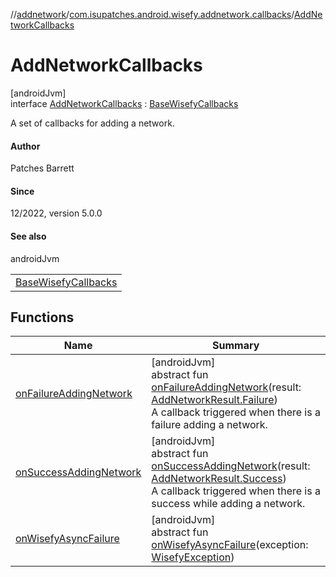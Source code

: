 //[addnetwork](../../../index.md)/[com.isupatches.android.wisefy.addnetwork.callbacks](../index.md)/[AddNetworkCallbacks](index.md)

# AddNetworkCallbacks

[androidJvm]\
interface [AddNetworkCallbacks](index.md) : [BaseWisefyCallbacks](../../../../core/core/com.isupatches.android.wisefy.core.base/-base-wisefy-callbacks/index.md)

A set of callbacks for adding a network.

#### Author

Patches Barrett

#### Since

12/2022, version 5.0.0

#### See also

androidJvm

| |
|---|
| [BaseWisefyCallbacks](../../../../core/core/com.isupatches.android.wisefy.core.base/-base-wisefy-callbacks/index.md) |

## Functions

| Name | Summary |
|---|---|
| [onFailureAddingNetwork](on-failure-adding-network.md) | [androidJvm]<br>abstract fun [onFailureAddingNetwork](on-failure-adding-network.md)(result: [AddNetworkResult.Failure](../../com.isupatches.android.wisefy.addnetwork.entities/-add-network-result/-failure/index.md))<br>A callback triggered when there is a failure adding a network. |
| [onSuccessAddingNetwork](on-success-adding-network.md) | [androidJvm]<br>abstract fun [onSuccessAddingNetwork](on-success-adding-network.md)(result: [AddNetworkResult.Success](../../com.isupatches.android.wisefy.addnetwork.entities/-add-network-result/-success/index.md))<br>A callback triggered when there is a success while adding a network. |
| [onWisefyAsyncFailure](index.md#-2014443064%2FFunctions%2F516743864) | [androidJvm]<br>abstract fun [onWisefyAsyncFailure](index.md#-2014443064%2FFunctions%2F516743864)(exception: [WisefyException](../../../../core/core/com.isupatches.android.wisefy.core.exceptions/-wisefy-exception/index.md)) |
